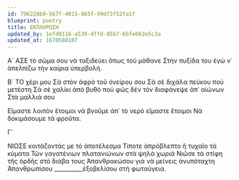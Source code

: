 ```yaml
---
id: 796228b0-567f-4015-865f-99df3f52fa1f
blueprint: poetry
title: ΕΚΠΛΗΡΩΣΗ
updated_by: 1efd0116-a539-4ffd-85b7-6bfe662e5c3a
updated_at: 1670588107
---
```

Α´
ΑΣΕ τὸ σῶμα σου νὰ ταξιδεύει ὅπως τοῦ μάθανε
Στὴν πυξίδα του ἐγὼ ν᾿ ἀπελπίζω τὴν καίρια ὑπερβολή.

Β´
ΤΟ χέρι μου
Σὰ στὸν ἀφρὸ τοῦ ὀνείρου σου
Σὰ σὲ διχάλα πεύκου ποὺ μετέστη
Σὰ σὲ χαλίκι ἀπὸ βυθὸ ποὺ φῶς δὲν τὸν διαφάνεψε ἀπ᾿ αἰώνων
Στὰ μαλλιά σου

Εἴμαστε λοιπὸν ἕτοιμοι νὰ βγοῦμε ἀπ᾿ τὸ νερό      εἴμαστε ἕτοιμοι
Νὰ δοκιμάσουμε τὰ φροῦτα.

Γ´
                            
ΝΙΩΣΕ κοιτάζοντάς με τὸ ἀποτέλεσμα
Τίποτε ἀπρόβλεπτο ἢ τυχαῖο      τὰ κύματα
Τῶν γαγατένιων πλατανιώνων στὰ ψηλὰ χωριά
Νιῶσε τὰ στίφη τῆς ὀρδῆς      στὸ διάβα τους
Ἀπανθρακώσου γιὰ νὰ μείνεις ἀνυπόταχτη
Ἀπανθρωπίσου
__________ἐξοβελίσου στὴ φωταύγεια.